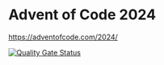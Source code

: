 # Advent of Code 2024
https://adventofcode.com/2024/

[![Quality Gate Status](https://sonarcloud.io/api/project_badges/measure?project=alwa_AdventOfCode2024&metric=alert_status)](https://sonarcloud.io/summary/new_code?id=alwa_AdventOfCode2023)

